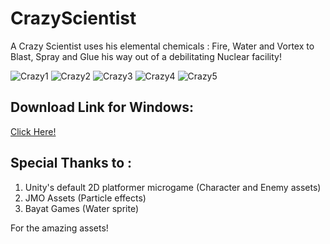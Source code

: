 # CrazyScientist

A Crazy Scientist uses his elemental chemicals : Fire, Water and Vortex to Blast, Spray and Glue his way out of a debilitating Nuclear facility!

![Crazy1](https://user-images.githubusercontent.com/13608668/109428146-ecdd5580-79b2-11eb-98a1-920a09c57518.PNG)
![Crazy2](https://user-images.githubusercontent.com/13608668/109428147-ed75ec00-79b2-11eb-9470-cbd6ebe62fca.png)
![Crazy3](https://user-images.githubusercontent.com/13608668/109428148-ee0e8280-79b2-11eb-9de3-23e32595c218.png)
![Crazy4](https://user-images.githubusercontent.com/13608668/109428149-eea71900-79b2-11eb-88b3-9af54645050b.png)
![Crazy5](https://user-images.githubusercontent.com/13608668/109428152-ef3faf80-79b2-11eb-99c5-523faeaf6e02.png)



## Download Link for Windows:
[Click Here!](https://shaynedsouza.itch.io/crazy-scientist)
## Special Thanks to :
1. Unity's default 2D platformer microgame (Character and Enemy assets)
2. JMO Assets (Particle effects)
3. Bayat Games (Water sprite)

For the amazing assets!
